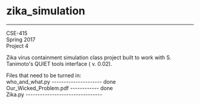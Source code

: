 # zika_simulation
---
CSE-415  
Spring 2017  
Project 4 


  Zika virus containment simulation class project built to work with S. Tanimoto's QUIET tools interface ( v. 0.02). 
  
  Files that need to be turned in:  
  who_and_what.py --------------------- done  
  Our_Wicked_Problem.pdf ------------ done       
  Zika.py  --------------------------------    
  
